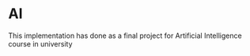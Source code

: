 # AI
This implementation  has done as a final project for Artificial Intelligence course in university 
